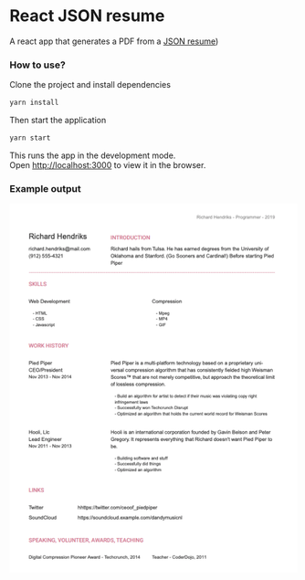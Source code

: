 # React JSON resume

A react app that generates a PDF from a [JSON resume](http://jsonresume.org))

### How to use?

Clone the project and install dependencies

```bash
yarn install
```

Then start the application

```bash
yarn start
```
This runs the app in the development mode.<br>
Open [http://localhost:3000](http://localhost:3000) to view it in the browser.

### Example output

![Example output](https://raw.githubusercontent.com/mediaupstream/react-json-resume/master/preview.png)
